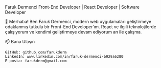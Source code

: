 
Faruk Dermenci
Front-End Developer | React Developer | Software Developer

👋 Merhaba! Ben Faruk Dermenci, modern web uygulamaları geliştirmeye odaklanmış tutkulu bir Front-End Developer'ım. React ve ilgili teknolojilerde çalışıyorum ve kendimi geliştirmeye devam ediyorum
arı ile çalışma.


📫 Bana Ulaşın

    GitHub: github.com/farukderm
    LinkedIn: www.linkedin.com/in/faruk-dermenci-b929a6280
    E-posta: farukderm@gmail.com

